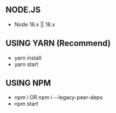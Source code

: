 ## NODE.JS

- Node 16.x || 18.x

## USING YARN (Recommend)

- yarn install
- yarn start

## USING NPM

- npm i OR npm i --legacy-peer-deps
- npm start
